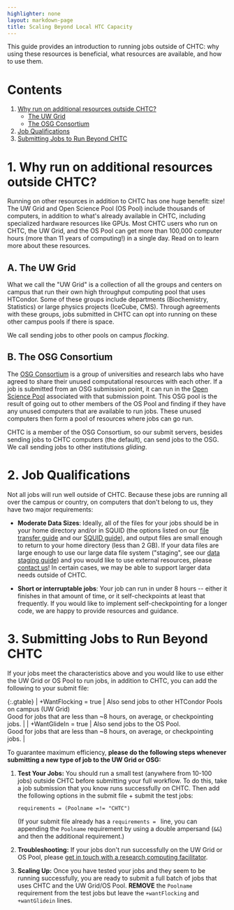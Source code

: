 ```yaml
---
highlighter: none
layout: markdown-page
title: Scaling Beyond Local HTC Capacity
---
```



This guide provides an introduction to running jobs outside of CHTC: why
using these resources is beneficial, what resources are available, and
how to use them.

Contents
========

1.  [Why run on additional resources outside CHTC?](#why)
    -   [The UW Grid](#uw)
    -   [The OSG Consortium](#osg)
2.  [Job Qualifications](#job)
3.  [Submitting Jobs to Run Beyond CHTC](#submit)


<a name="why"></a>

**1. Why run on additional resources outside CHTC?**
================================================

Running on other resources in addition to CHTC has one huge benefit:
size! The UW Grid and Open Science Pool (OS Pool) include thousands of computers,
in addition to what\'s already available in CHTC, including specialized 
hardware resources like GPUs. Most CHTC users who run
on CHTC, the UW Grid, and the OS Pool can get more than 100,000 computer
hours (more than 11 years of computing!) in a single day. Read on to
learn more about these resources.

<a name="uw"></a>

A. The UW Grid
--------------

What we call the \"UW Grid\" is a collection of all the groups and
centers on campus that run their own high throughput computing pool that
uses HTCondor. Some of these groups include departments (Biochemistry,
Statistics) or large physics projects (IceCube, CMS). Through agreements
with these groups, jobs submitted in CHTC can opt into running on these
other campus pools if there is space.

We call sending jobs to other pools on campus *flocking*.

<a name="osg"></a>

B. The OSG Consortium
------------------------------

The <a href="http://www.osg-htc.org/">OSG Consortium</a> is a group of universities and research labs
who have agreed to share their unused computational resources with each
other. If a job is submitted from an OSG submission point, it can run in
the [Open Science Pool](https://osg-htc.org/about/open_science_pool/) associated with that submission point. This OSG pool is the
result of going out to other members of the OS Pool and finding if they have
any unused computers that are available to run jobs. These unused
computers then form a pool of resources where jobs can go run.

CHTC is a member of the OSG Consortium, so our submit servers,
besides sending jobs to CHTC computers (the default), can send jobs to
the OSG. We call sending jobs to other institutions *gliding*.


<a name="job"></a>

**2. Job Qualifications**
=====================

Not all jobs will run well outside of CHTC. Because these jobs are
running all over the campus or country, on computers that don\'t belong
to us, they have two major requirements:

-   **Moderate Data Sizes**: Ideally, all of the files for your jobs should be
    in your home directory and/or in SQUID (the options listed on our [file
    transfer guide](file-availability) and our [SQUID
    guide](file-avail-squid)), and output files are small enough
    to return to your home directory (less than 2 GB).  If your data files 
    are large enough to use our large data file system ("staging", see our [data
    staging guide](file-avail-largedata)) and you would like to use external
    resources, please [contact us](chtc@cs.wisc.edu)!  In certain cases, we may be 
    able to support larger data needs outside of CHTC. 

-   **Short or interruptable jobs**: Your job can run in under 8 hours
    \-- either it finishes in that amount of time, or it
    self-checkpoints at least that frequently. If you would like to implement
    self-checkpointing for a longer code, we are happy to provide resources 
    and guidance. 


<a name="submit"></a>

**3. Submitting Jobs to Run Beyond CHTC**
=====================================

If your jobs meet the characteristics above and you would like to use
either the UW Grid or OS Pool to run jobs, in addition to CHTC, you can add
the following to your submit file:

{:.gtable}
  | +WantFlocking = true | Also send jobs to other HTCondor Pools on campus (UW Grid)<br>Good for jobs that are less than \~8 hours, on average, or checkpointing jobs. |
  | +WantGlideIn = true  | Also send jobs to the OS Pool. <br> Good for jobs that are less than \~8 hours, on average, or checkpointing jobs. |

To guarantee maximum efficiency, **please do the following steps
whenever submitting a new type of job to the UW Grid or OSG:**

1.  **Test Your Jobs:** You should run a small test (anywhere from
    10-100 jobs) outside CHTC before submitting your full workflow. To
    do this, take a job submission that you know runs successfully on
    CHTC. Then add the following options in the submit file + submit the
    test jobs:

    ``` {.sub}
    requirements = (Poolname =!= "CHTC")
    ```

    (If your submit file already has a `requirements = ` line, you can
    appending the `Poolname` requirement by using a double ampersand
    (`&&`) and then the additional requirement.)

2.  **Troubleshooting:** If your jobs don\'t run successfully on the UW
    Grid or OS Pool, please [get in touch with a research computing
    facilitator](get-help).  
    
3.  **Scaling Up:** Once you have tested your jobs and they seem to be
    running successfully, you are ready to submit a full batch of jobs
    that uses CHTC and the UW Grid/OS Pool. **REMOVE** the `Poolname`
    requirement from the test jobs but leave the `+wantFlocking` and
    `+wantGlidein` lines.
